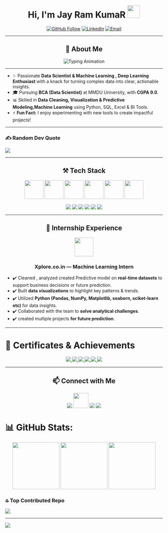 <h1 align="center">Hi, I'm Jay Ram KumaR <img src="https://media.giphy.com/media/hvRJCLFzcasrR4ia7z/giphy.gif" width="40"></h1>

<p align="center">
  <a href="https://github.com/jayram10125"><img src="https://img.shields.io/github/followers/surajpathak23?label=GitHub&style=social" alt="GitHub Follow"></a>
  <a href="https://www.linkedin.com/in/jay-ram-kumar-115592292/"><img src="https://img.shields.io/badge/LinkedIn-2.1k-blue?style=social&logo=linkedin&logoColor=white" alt="LinkedIn"></a>
  <a href="mailto:jayraam.10125@gmail.com"><img src="https://img.shields.io/badge/Email-D14836?style=flat-square&logo=gmail&logoColor=white" alt="Email"></a>
</p>

---


<h2 align="center">💫 About Me</h2>

<div align="center">
  <img src="https://readme-typing-svg.herokuapp.com?font=Fira+Code&weight=600&size=24&pause=1000&color=36BCF7&center=true&vCenter=true&random=false&width=700&lines=Data+Analyst+%7C+ML+Enthusiast;Transforming+Data+into+Actionable+Insights;Python+%7C+SQL+%7C+Power+BI+%7C+Excel;Always+Learning+New+Tech+%F0%9F%9A%80" alt="Typing Animation" />
</div>


---

* ✨ Passionate **Data Scientist & Machine Learning , Deep Learning Enthusiast** with a knack for turning complex data into clear, actionable insights.
* 🎓 Pursuing **BCA (Data Scientist)** at MMDU University, with **CGPA 9.0**.
* 📊 Skilled in **Data Cleaning, Visualization & Predictive Modeling,Machine Learning** using Python, SQL, Excel & BI Tools.
* ⚡ **Fun Fact:** I enjoy experimenting with new tools to create impactful projects!

---
### ✍️ Random Dev Quote
![](https://quotes-github-readme.vercel.app/api?type=horizontal&theme=radical)

---

<h2 align="center">⚒️ Tech Stack</h2>

<p align="center">
  <!-- Main Tools -->
  <a href="https://www.python.org/"><img src="https://skillicons.dev/icons?i=python" width="60" height="60" /></a>
  <a href="https://isocpp.org/"><img src="https://skillicons.dev/icons?i=cpp" width="60" height="60" /></a>
  <a href="https://www.mysql.com/"><img src="https://skillicons.dev/icons?i=mysql" width="60" height="60" /></a>
  <a href="https://git-scm.com/"><img src="https://skillicons.dev/icons?i=git" width="60" height="60" /></a>
  <a href="https://github.com/"><img src="https://skillicons.dev/icons?i=github" width="60" height="60" /></a>
  <a href="https://code.visualstudio.com/"><img src="https://skillicons.dev/icons?i=vscode" width="60" height="60" /></a>
</p>

<p align="center">
  <!-- Libraries -->
  <img src="https://img.shields.io/badge/Pandas-150458?style=for-the-badge&logo=pandas&logoColor=white">
  <img src="https://img.shields.io/badge/Numpy-013243?style=for-the-badge&logo=numpy&logoColor=white">
  <img src="https://img.shields.io/badge/Matplotlib-F8766D?style=for-the-badge&logo=matplotlib&logoColor=white">
  <img src="https://img.shields.io/badge/Scikit--learn-0F4C81?style=for-the-badge&logo=scikit-learn&logoColor=white">
  <img src="https://img.shields.io/badge/Excel-217346?style=for-the-badge&logo=microsoft-excel&logoColor=white">
  <img src="https://img.shields.io/badge/PowerBI-F2C811?style=for-the-badge&logo=microsoft-power-bi&logoColor=black">
</p>

---



<h2 align="center">🎯 Internship Experience</h2>

<div align="center">
  <a href="https://www.xplore.co.in/"><img src="https://user-images.githubusercontent.com/74038190/190445766-3d71927c-3676-43b9-a938-4e892c57c48f.gif" width="60" /></a>
  <h3>Xplore.co.in — Machine Learning Intern</h3>
</div>

* ✔️ Cleaned , analyzed created Predictive model on  **real-time datasets** to support business decisions or future prediction.
* ✔️ Built **data visualizations** to highlight key patterns & trends.
* ✔️ Utilized **Python (Pandas, NumPy, Matplotlib, seaborn, sciket-learn etc)** for data insights.
* ✔️ Collaborated with the team to **solve analytical challenges**.
* ✔️ created multiple projects  **for future prediction**.

---
# 📜 Certificates & Achievements  

<p align="center">
  <a href="https://courses.cognitiveclass.ai/certificates/94d861a032254e35b212fb338558dfae#">
    <img src="https://img.shields.io/badge/Python%20101%20for%20Data%20Science-IBM-FF6F00?style=for-the-badge&logo=python&logoColor=white">
  </a>

  <a href="https://www.linkedin.com/posts/jay-ram-kumar-115592292_forage-certificate-activity-7349850072714530817-r8ZQ?utm_source=share&utm_medium=member_desktop&rcm=ACoAAEbrwyEBypzPIychxGPRttCm6rrZGhmu-78">
    <img src="https://img.shields.io/badge/Quantium-Data%20Analytics-1D3557?style=for-the-badge&logo=google-analytics&logoColor=white">
  </a>

  <a href="https://www.linkedin.com/posts/jay-ram-kumar-115592292_certificate-of-completion-activity-7349838580397088768-UfbH?utm_source=share&utm_medium=member_desktop&rcm=ACoAAEbrwyEBypzPIychxGPRttCm6rrZGhmu-78">
    <img src="https://img.shields.io/badge/Intro%20to%20Career%20Skills-Data%20Analytics-2A9D8F?style=for-the-badge&logo=databricks&logoColor=white">
  </a>

  <a href="https://www.linkedin.com/posts/jay-ram-kumar-115592292_certificate-of-completion-activity-7349503872530337792-cw2A?utm_source=share&utm_medium=member_desktop&rcm=ACoAAEbrwyEBypzPIychxGPRttCm6rrZGhmu-78">
    <img src="https://img.shields.io/badge/Machine%20Learning%20with%20Python-Completed-264653?style=for-the-badge&logo=scikit-learn&logoColor=white">
  </a>

  <a href="https://www.linkedin.com/posts/jay-ram-kumar-115592292_exciting-to-share-i-have-just-completed-activity-7280143326337495040-lFWG?utm_source=share&utm_medium=member_desktop&rcm=ACoAAEbrwyEBypzPIychxGPRttCm6rrZGhmu-78">
    <img src="https://img.shields.io/badge/C++-Certification-00599C?style=for-the-badge&logo=c%2B%2B&logoColor=white">
  </a>

  <a href="https://www.linkedin.com/in/jay-ram-kumar-115592292/recent-activity/all/">
    <img src="https://img.shields.io/badge/See%20More-LinkedIn%20Achievements-0A66C2?style=for-the-badge&logo=linkedin&logoColor=white">
  </a>
</p>


---

<h2 align="center">📫 Connect with Me</h2>

<p align="center">
  <a href="https://www.linkedin.com/in/jay-ram-kumar-115592292"><img src="https://img.icons8.com/color/48/000000/linkedin.png"/></a>
  <a href="https://github.com/jayram10125"><img src="https://img.icons8.com/ios11/512/EBEBEB/github.png" width="48" height="48" /></a>
  <a href="mailto:jayram.10125@gmail.com"><img src="https://img.icons8.com/fluency/48/000000/email.png"/></a>
  <a href="https://wa.me/7360847928"><img src="https://img.icons8.com/color/48/000000/whatsapp.png"/></a>
</p>

# 📊 GitHub Stats:

<p align="center">
  <img src="https://github-readme-stats.vercel.app/api?username=jayram10125&theme=dark&hide_border=false&include_all_commits=false&count_private=false" height="150"/>
  <img src="https://nirzak-streak-stats.vercel.app/?user=jayram10125&theme=dark&hide_border=false" height="150"/>
  <img src="https://github-readme-stats.vercel.app/api/top-langs/?username=jayram10125&theme=dark&hide_border=false&include_all_commits=false&count_private=false&layout=compact" height="150"/>
</p>



### 🔝 Top Contributed Repo
![](https://github-contributor-stats.vercel.app/api?username=jayram10125&limit=5&theme=dark&combine_all_yearly_contributions=true)

---
[![](https://visitcount.itsvg.in/api?id=jayram10125&icon=0&color=0)](https://visitcount.itsvg.in)

<!-- Proudly created with GPRM ( https://gprm.itsvg.in ) -->
